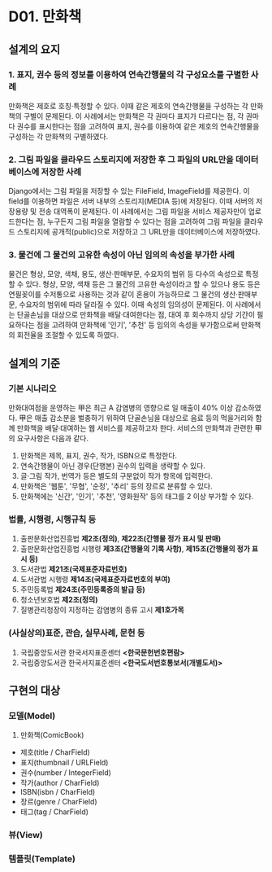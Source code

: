 # D01. 만화책
## 설계의 요지
### 1. 표지, 권수 등의 정보를 이용하여 연속간행물의 각 구성요소를 구별한 사례
만화책은 제호로 호칭·특정할 수 있다. 이때 같은 제호의 연속간행물을 구성하는 각 만화책의 구별이 문제된다. 이 사례에서는 만화책은 각 권마다 표지가 다르다는 점, 각 권마다 권수를 표시한다는 점을 고려하여 표지, 권수를 이용하여 같은 제호의 연속간행물을 구성하는 각 만화책의 구별하였다.

### 2. 그림 파일을 클라우드 스토리지에 저장한 후 그 파일의 URL만을 데이터베이스에 저장한 사례
Django에서는 그림 파일을 저장할 수 있는 FileField, ImageField를 제공한다. 이 field를 이용하면 파일은 서버 내부의 스토리지(MEDIA 등)에 저장된다. 이때 서버의 저장용량 및 전송 대역폭이 문제된다. 이 사례에서는 그림 파일을 서비스 제공자만이 업로드한다는 점, 누구든지 그림 파일을 열람할 수 있다는 점을 고려하여 그림 파일을 클라우드 스토리지에 공개적(public)으로 저장하고 그 URL만을 데이터베이스에 저장하였다.

### 3. 물건에 그 물건의 고유한 속성이 아닌 임의의 속성을 부가한 사례
물건은 형상, 모양, 색채, 용도, 생산·판매부문, 수요자의 범위 등 다수의 속성으로 특정할 수 있다. 형상, 모양, 색채 등은 그 물건의 고유한 속성이라고 할 수 있으나 용도 등은 연필꽂이를 수저통으로 사용하는 것과 같이 혼용이 가능하므로 그 물건의 생산·판매부문, 수요자의 범위에 따라 달라질 수 있다. 이때 속성의 임의성이 문제된다. 이 사례에서는 단골손님을 대상으로 만화책을 배달·대여한다는 점, 대여 후 회수까지 상당 기간이 필요하다는 점을 고려하여 만화책에 '인기', '추천' 등 임의의 속성을 부가함으로써 만화책의 회전율을 조절할 수 있도록 하였다.

## 설계의 기준
### 기본 시나리오
만화대여점을 운영하는 甲은 최근 A 감염병의 영향으로 일 매출이 40% 이상 감소하였다. 甲은 매출 감소분을 벌충하기 위하여 단골손님을 대상으로 음료 등의 먹을거리와 함께 만화책을 배달·대여하는 웹 서비스를 제공하고자 한다. 서비스의 만화책과 관련한 甲의 요구사항은 다음과 같다.
1. 만화책은 제목, 표지, 권수, 작가, ISBN으로 특정한다.
2. 연속간행물이 아닌 경우(단행본) 권수의 입력을 생략할 수 있다.
3. 글·그림 작가, 번역가 등은 별도의 구분없이 작가 항목에 입력한다.
4. 만화책은 '웹툰', '무협', '순정', '추리' 등의 장르로 분류할 수 있다.
5. 만화책에는 '신간', '인기', '추천', '영화원작' 등의 태그를 2 이상 부가할 수 있다.

### 법률, 시행령, 시행규칙 등
1. 출판문화산업진흥법 **제2조(정의)**, **제22조(간행물 정가 표시 및 판매)**
2. 출판문화산업진흥법 시행령 **제3조(간행물의 기록 사항)**, **제15조(간행물의 정가 표시 등)**
3. 도서관법 **제21조(국제표준자료번호)**
4. 도서관법 시행령 **제14조(국제표준자료번호의 부여)**
5. 주민등록법 **제24조(주민등록증의 발급 등)**
6. 청소년보호법 **제2조(정의)**
7. 질병관리청장이 지정하는 감염병의 종류 고시 **제1호가목**

### (사실상의)표준, 관습, 실무사례, 문헌 등
1. 국립중앙도서관 한국서지표준센터 **<한국문헌번호편람>**
2. 국립중앙도서관 한국서지표준센터 **<한국도서번호통보서(개별도서)>**

## 구현의 대상
### 모델(Model)
1. 만화책(ComicBook)
* 제호(title / CharField)
* 표지(thumbnail / URLField)
* 권수(number / IntegerField)
* 작가(author / CharField)
* ISBN(isbn / CharField)
* 장르(genre / CharField)
* 태그(tag / CharField)

### 뷰(View)
### 템플릿(Template)
